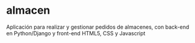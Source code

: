 # almacen
Aplicación para realizar y gestionar pedidos de almacenes, con back-end en Python/Django y front-end HTML5, CSS y Javascript
